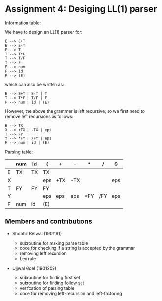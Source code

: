 # Assignment 4: Desiging LL(1) parser

Information table:

We have to design an LL(1) parser for:
```
E --> E+T
E --> E-T
E --> T
T --> T*F
T --> T/F
T --> F
F --> num
F --> id
F --> (E)
```
which can also be written as:
```
E --> E+T | E-T | T
T --> T*F | T/F | F
F --> num | id | (E)
```

However, the above the grammer is left recursive, so we first need to remove
left recursions as follows: 

```
E --> TX
X --> +TX | -TX | eps
T --> FY
Y --> *FY | /FY | eps
F --> num | id | (E)
```

Parsing table:

|     | num | id  | (   | +   | -   | *   | /   | $   |
| --- | --- | --- | --- | --- | --- | --- | --- | --- |
| E   | TX  | TX  | TX  |     |     |     |     |     |
| X   |     |     | eps | +TX | -TX |     |     | eps |
| T   | FY  | FY  | FY  |     |     |     |     |     |
| Y   |     |     | eps | eps | eps | *FY | /FY | eps |
| F   | num | id  | (E) |     |     |     |     |     |

## Members and contributions

* Shobhit Belwal (1901191)
  * subroutine for making parse table
  * code for checking if a string is accepted by the grammar
  * removing left recursion
  * Lex rule

* Ujjwal Goel (1901209)
  * subroutine for finding first set
  * subroutine for finding follow set
  * verifcation of parsing table
  * code for removing left-recursion and left-factoring